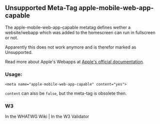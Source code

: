 ## <span class="badge bg-danger">Unsupported</span> Meta-Tag apple-mobile-web-app-capable

The apple-mobile-web-app-capable metatag defines wether a website/webapp which was added to the homescreen can run in fullscreen or not.

Apparently this does not work anymore and is therefor marked as <span class="badge bg-danger">Unsupported</span>.

Read more about Apple's Webapps at [Apple's official documentation](https://developer.apple.com/library/safari/documentation/appleapplications/reference/SafariHTMLRef/Articles/MetaTags.html).

### Usage:

	<meta name="apple-mobile-web-app-capable" content="yes">

`content` can also be `false`, but the meta-tag is obsolete then.

### W3
<i class="fas fa-check"></i> In the WHATWG Wiki | <i class="fas fa-check"></i>  In the W3 Validator
